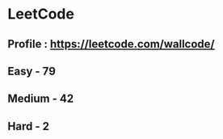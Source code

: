 # LeetCode

## Profile : https://leetcode.com/wallcode/

## Easy - 79

## Medium - 42

## Hard - 2 
